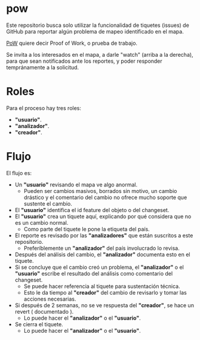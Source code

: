 # pow

Este repositorio busca solo utilizar la funcionalidad de tiquetes (issues) de GitHub para reportar algún problema de mapeo identificado en el mapa.

[PoW](https://en.wikipedia.org/wiki/Proof_of_work) quiere decir Proof of Work, o prueba de trabajo.

Se invita a los interesados en el mapa, a darle "watch" (arriba a la derecha), para que sean notificados ante los reportes, y poder responder tempránamente a la solicitud.

# Roles

Para el proceso hay tres roles:

* **"usuario"**.
* **"analizador"**.
* **"creador"**.

# Flujo

El flujo es:

* Un **"usuario"** revisando el mapa ve algo anormal.
  * Pueden ser cambios masivos, borrados sin motivo, un cambio drástico y el comentario del cambio no ofrece mucho soporte que sustente el cambio.
* El **"usuario"** identifica el id feature del objeto o del changeset.
* El **"usuario"** crea un tiquete aquí, explicando por qué considera que no es un cambio normal.
  * Como parte del tiquete le pone la etiqueta del país.
* El reporte es revisado por las **"analizadores"** que están suscritos a este repositorio.
  * Preferíblemente un **"analizador"** del país involucrado lo revisa.
* Después del análisis del cambio, el **"analizador"** documenta esto en el tiquete.
* Si se concluye que el cambio creó un problema, el **"analizador"** o el **"usuario"** escribe el resultado del análisis como comentario del changeset.
  * Se puede hacer referencia al tiquete para sustentación técnica.
  * Esto le da tiempo al **"creador"** del cambio de revisarlo y tomar las acciones necesarias.
* Si después de 2 semanas, no se ve respuesta del **"creador"**, se hace un revert ( documentado ).
  * Lo puede hacer el **"analizador"** o el **"usuario"**.
* Se cierra el tiquete.
  * Lo puede hacer el **"analizador"** o el **"usuario"**.
